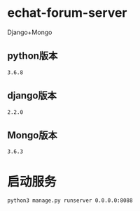 # echat-forum-server
Django+Mongo

## python版本
`3.6.8`

## django版本
`2.2.0`

## Mongo版本
`3.6.3`

# 启动服务
`python3 manage.py runserver 0.0.0.0:8088`
